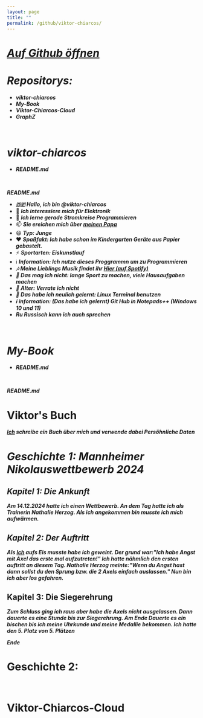 ```yaml
---
layout: page
title: ""
permalink: /github/viktor-chiarcos/
---
```


# *[Auf Github öffnen](https://github.com/viktor-chiarcos)*

# *Repositorys:*

- ***viktor-chiarcos***
- ***My-Book***
- ***Viktor-Chiarcos-Cloud***
- ***GraphZ***

&nbsp;

# ***viktor-chiarcos***
- ***README.md***

&nbsp;

***README.md***
- ***🇩🇪 Hallo, ich bin @viktor-chiarcos***
- 👀 ***Ich interessiere mich für Elektronik***
- 🌱 ***Ich lerne gerade Stromkreise Programmieren***
- 📫 ***Sie ereichen mich über [meinen Papa](https://github.com/chiarcos)***
- 😄 ***Typ: Junge***
- ❤️ ***Spaßfakt: Ich habe schon im Kindergarten Geräte aus Papier gebastelt.***
- ⚡️ ***Sportarten: Eiskunstlauf***
- ℹ️ ***Information: Ich nutze dieses Proggrammn um zu Programmieren***
- ***🎶 Meine Lieblings Musik findet ihr [Hier (auf Spotify)](https://open.spotify.com/playlist/33a3P5kT2XK7V2NE11puD2?si=TZKCPxLFRGmnVrRYJPqH_g&pi=e-7_wwSH6USaOR)***
- ***🙁 Das mag ich nicht: lange Sport zu machen, viele Hausaufgaben machen***
- ***👴 Alter: Verrate ich nicht***
- ***🏫 Das habe ich neulich gelernt: Linux Terminal benutzen*** 
- ***ℹ️ information: (Das habe ich gelernt) Git Hub in Notepads++ (Windows 10 und 11)***
- ***Ru Russisch kann ich auch sprechen***

&nbsp;

# ***My-Book***
- ***README.md***

  &nbsp;

***README.md***

# Viktor's Buch

***[Ich](https://github.com/viktor-chiarcos) schreibe ein Buch über mich und verwende dabei Persöhnliche Daten***

# ***Geschichte 1: Mannheimer Nikolauswettbewerb 2024***

## ***Kapitel 1: Die Ankunft***

***Am 14.12.2024 hatte ich einen Wettbewerb.
An dem Tag hatte ich als Trainerin Nathalie Herzog.
Als ich angekommen bin musste ich mich aufwärmen.***

## ***Kapitel 2: Der Auftritt***

***Als [Ich](https://github.com/viktor-chiarcos) aufs Eis musste habe ich geweint.
Der grund war:"Ich habe Angst mit Axel das erste mal aufzutreten!"
Ich hatte nähmlich den ersten auftritt an diesem Tag.
Nathalie Herzog meinte:"Wenn du Angst hast dann sollst du den Sprung bzw. die 2 Axels einfach auslassen."
Nun bin ich aber los gefahren.***

## Kapitel 3: Die Siegerehrung

***Zum Schluss ging ich raus aber habe die Axels nicht ausgelassen.
Dann dauerte es eine Stunde bis zur Siegerehrung.
Am Ende Dauerte es ein bischen bis ich meine Uhrkunde und meine Medallie bekommen.
Ich hatte den 5. Platz von 5. Plätzen*** 

***Ende***

# Geschichte 2: 

&nbsp;

# Viktor-Chiarcos-Cloud



  
